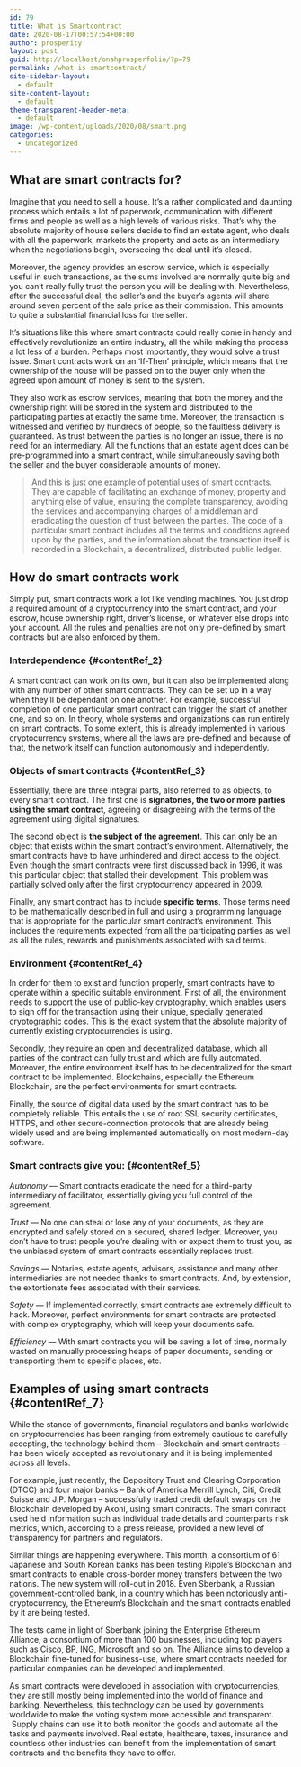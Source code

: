 ```yaml
---
id: 79
title: What is Smartcontract
date: 2020-08-17T00:57:54+00:00
author: prosperity
layout: post
guid: http://localhost/onahprosperfolio/?p=79
permalink: /what-is-smartcontract/
site-sidebar-layout:
  - default
site-content-layout:
  - default
theme-transparent-header-meta:
  - default
image: /wp-content/uploads/2020/08/smart.png
categories:
  - Uncategorized
---
```

<h2 id="contentRef_0" dir="ltr">
  What are smart contracts for?
</h2>

Imagine that you need to sell a house. It’s a rather complicated and daunting process which entails a lot of paperwork, communication with different firms and people as well as a high levels of various risks. That’s why the absolute majority of house sellers decide to find an estate agent, who deals with all the paperwork, markets the property and acts as an intermediary when the negotiations begin, overseeing the deal until it’s closed.

Moreover, the agency provides an escrow service, which is especially useful in such transactions, as the sums involved are normally quite big and you can’t really fully trust the person you will be dealing with. Nevertheless, after the successful deal, the seller’s and the buyer’s agents will share around seven percent of the sale price as their commission. This amounts to quite a substantial financial loss for the seller.

It’s situations like this where smart contracts could really come in handy and effectively revolutionize an entire industry, all the while making the process a lot less of a burden. Perhaps most importantly, they would solve a trust issue. Smart contracts work on an ‘If-Then’ principle, which means that the ownership of the house will be passed on to the buyer only when the agreed upon amount of money is sent to the system.

They also work as escrow services, meaning that both the money and the ownership right will be stored in the system and distributed to the participating parties at exactly the same time. Moreover, the transaction is witnessed and verified by hundreds of people, so the faultless delivery is guaranteed. As trust between the parties is no longer an issue, there is no need for an intermediary. All the functions that an estate agent does can be pre-programmed into a smart contract, while simultaneously saving both the seller and the buyer considerable amounts of money.

> <p dir="ltr">
>   And this is just one example of potential uses of smart contracts. They are capable of facilitating an exchange of money, property and anything else of value, ensuring the complete transparency, avoiding the services and accompanying charges of a middleman and eradicating the question of trust between the parties. The code of a particular smart contract includes all the terms and conditions agreed upon by the parties, and the information about the transaction itself is recorded in a Blockchain, a decentralized, distributed public ledger.
> </p>

<h2 id="contentRef_1" dir="ltr">
  How do smart contracts work
</h2>

Simply put, smart contracts work a lot like vending machines. You just drop a required amount of a cryptocurrency into the smart contract, and your escrow, house ownership right, driver’s license, or whatever else drops into your account. All the rules and penalties are not only pre-defined by smart contracts but are also enforced by them.

### Interdependence {#contentRef_2}

A smart contract can work on its own, but it can also be implemented along with any number of other smart contracts. They can be set up in a way when they’ll be dependant on one another. For example, successful completion of one particular smart contract can trigger the start of another one, and so on. In theory, whole systems and organizations can run entirely on smart contracts. To some extent, this is already implemented in various cryptocurrency systems, where all the laws are pre-defined and because of that, the network itself can function autonomously and independently.

### Objects of smart contracts {#contentRef_3}

Essentially, there are three integral parts, also referred to as objects, to every smart contract. The first one is&nbsp;**signatories, the two or more parties using the smart contract**, agreeing or disagreeing with the terms of the agreement using digital signatures.

The second object is&nbsp;**the**&nbsp;**subject of the agreement**. This can only be an object that exists within the smart contract’s environment. Alternatively, the smart contracts have to have unhindered and direct access to the object. Even though the smart contracts were first discussed back in 1996, it was this particular object that stalled their development. This problem was partially solved only after the first cryptocurrency appeared in 2009.

Finally, any smart contract has to include&nbsp;**specific terms**. Those terms need to be mathematically described in full and using a programming language that is appropriate for the particular smart contract’s environment. This includes the requirements expected from all the participating parties as well as all the rules, rewards and punishments associated with said terms.

### Environment {#contentRef_4}

In order for them to exist and function properly, smart contracts have to operate within a specific suitable environment. First of all, the environment needs to support the use of public-key cryptography, which enables users to sign off for the transaction using their unique, specially generated cryptographic codes. This is the exact system that the absolute majority of currently existing cryptocurrencies is using.

Secondly, they require an open and decentralized database, which all parties of the contract can fully trust and which are fully automated. Moreover, the entire environment itself has to be decentralized for the smart contract to be implemented. Blockchains, especially the Ethereum Blockchain, are the perfect environments for smart contracts.

Finally, the source of digital data used by the smart contract has to be completely reliable. This entails the use of root SSL security certificates, HTTPS, and other secure-connection protocols that are already being widely used and are being implemented automatically on most modern-day software.

### Smart contracts give you: {#contentRef_5}

_Autonomy_&nbsp;— Smart contracts eradicate the need for a third-party intermediary of facilitator, essentially giving you full control of the agreement.

_Trust_&nbsp;— No one can steal or lose any of your documents, as they are encrypted and safely stored on a secured, shared ledger. Moreover, you don’t have to trust people you’re dealing with or expect them to trust you, as the unbiased system of smart contracts essentially replaces trust.

_Savings_&nbsp;— Notaries, estate agents, advisors, assistance and many other intermediaries are not needed thanks to smart contracts. And, by extension, the extortionate fees associated with their services.

_Safety_&nbsp;— If implemented correctly, smart contracts are extremely difficult to hack. Moreover, perfect environments for smart contracts are protected with complex cryptography, which will keep your documents safe.

_Efficiency_&nbsp;— With smart contracts you will be saving a lot of time, normally wasted on manually processing heaps of paper documents, sending or transporting them to specific places, etc.

## Examples of using smart contracts {#contentRef_7}

While the stance of governments, financial regulators and banks worldwide on cryptocurrencies has been ranging from extremely cautious to carefully accepting, the technology behind them &#8211; Blockchain and smart contracts &#8211; has been widely accepted as revolutionary and it is being implemented across all levels.

For example, just recently, the Depository Trust and Clearing Corporation (DTCC) and four major banks &#8211; Bank of America Merrill Lynch, Citi, Credit Suisse and J.P. Morgan &#8211;&nbsp;successfully traded&nbsp;credit default swaps on the Blockchain developed by Axoni, using smart contracts. The smart contract used held information such as individual trade details and counterparts risk metrics, which, according to a press release, provided a new level of transparency for partners and regulators.

Similar things are happening everywhere. This month, a consortium of 61 Japanese and South Korean banks&nbsp;has been testing&nbsp;Ripple’s Blockchain and smart contracts to enable cross-border money transfers between the two nations. The new system will roll-out in 2018. Even Sberbank, a Russian government-controlled bank, in a country which has been notoriously anti-cryptocurrency, the Ethereum’s Blockchain and the smart contracts enabled by it are&nbsp;being tested.

The tests came in light of Sberbank joining the Enterprise Ethereum Alliance, a consortium of more than 100 businesses, including top players such as Cisco, BP, ING, Microsoft and so on. The Alliance aims to develop a Blockchain fine-tuned for business-use, where smart contracts needed for particular companies can be developed and implemented.

As smart contracts were developed in association with cryptocurrencies, they are still mostly being implemented into the world of finance and banking. Nevertheless, this technology can be used by governments worldwide to make the voting system more accessible and transparent. &nbsp;Supply chains can use it to both monitor the goods and automate all the tasks and payments involved. Real estate, healthcare, taxes, insurance and countless other industries can benefit from the implementation of smart contracts and the benefits they have to offer.